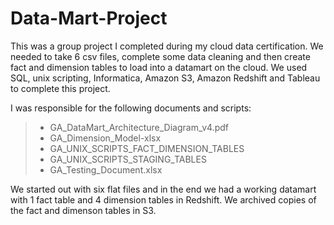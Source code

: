 # Data-Mart-Project
This was a group project I  completed during my cloud data certification. We needed to take 6 csv files, complete some data cleaning and then create fact and dimension tables to load into a datamart on the cloud. We used SQL, unix scripting, Informatica, Amazon S3, Amazon Redshift and Tableau to complete this project. 

I was responsible for the following documents and scripts: <br>
> - GA_DataMart_Architecture_Diagram_v4.pdf <br>
> - GA_Dimension_Model-xlsx <br>
> - GA_UNIX_SCRIPTS_FACT_DIMENSION_TABLES <br>
> - GA_UNIX_SCRIPTS_STAGING_TABLES <br>
> - GA_Testing_Document.xlsx

We started out with six flat files and in the end we had a working datamart with 1 fact table and 4 dimension tables in Redshift. We archived copies of the fact and dimenson tables in S3.
